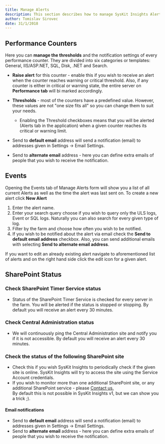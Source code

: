 ```yaml
---
title: Manage Alerts
description: This section describes how to manage SysKit Insights Alerts.
author: Tomislav Sirovec
date: 31/1/2018
---
```


## Performance Counters

Here you can __manage the thresholds__ and the notification settings of every performance counter. They are divided into six categories or templates: General, IIS/ASP.NET, SQL, Disk, .NET and Search.
- __Raise alert__ for this counter - enable this if you wish to receive an alert when the counter reaches warning or critical threshold. Also, if any counter is either in critical or warning state, the entire server on __Performance tab__ will bi marked accordingly.
- __Thresholds__ - most of the counters have a predefined value. However, these values are not "one size fits all" so you can change them to suit your needs.
    - Enabling the Threshold checkboxes means that you will be alerted (Alerts tab in the application) when a given counter reaches its critical or warning limit. 

- Send to __default email__ address will send a notification (email) to addresses given in Settings -> Email Settings.
- Send to __alternate email__ address - here you can define extra emails of people that you wish to receive the notification. 

## Events

Opening the Events tab of Manage Alerts form will show you a list of all current Alerts as well as the time the alert was last sent on. 
To create a new alert click __New Alert__
1. Enter the alert name.
1. Enter your search query choose if you wish to query only the ULS logs, Event or SQL logs. Naturally you can also search for every given type of log.
1. Filter by the farm and choose how often you wish to be notified.  
1. If you wish to be notified about the alert via email check the __Send to default email address__ checkbox. Also, you can send additional emails with selecting __Send to alternate email address__.  

If you want to edit an already existing alert navigate to aforementioned list of alerts and on the right hand side click the edit icon for a given alert. 

## SharePoint Status

### Check SharePoint Timer Service status
- Status of the SharePoint Timer Service is checked for every server in the farm. You will be alerted if the status is stopped or stopping. By default you will receive an alert every 30 minutes. 

### Check Central Administration status
- We will continuously ping the Central Administration site and notify you if it is not accessible. By default you will receive an alert every 30 minutes. 

### Check the status of the following SharePoint site
* Check this if you wish SysKit Insights to periodically check if the given site is online. SysKit Insights will try to access the site using the Service Account credentials.  
* If you wish to monitor more than one additional SharePoint site, or any additional SharePoint service - please [Contact us.](https://www.syskit.com/company/contact-us/)  
By default this is not possible in SysKit Insights v1, but we can show you a trick ;).   

#### Email notifications

- Send to __default email__ address will send a notification (email) to addresses given in Settings -> Email Settings.
- Send to __alternate email__ address - here you can define extra emails of people that you wish to receive the notification.